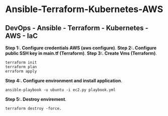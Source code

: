 # Ansible-Terraform-Kubernetes-AWS
## DevOps - Ansible - Terraform - Kubernetes - AWS - IaC

**Step 1:. Configure credentials AWS (aws configure)**.
**Step 2:. Configure public SSH key in main.tf (Terraform)**.
**Step 3:. Create Vms (Terraform)**.
```
terraform init
terraform plan
erraform apply
```
**Step 4:. Configure environment and install application**.
```
ansible-playbook -u ubuntu -i ec2.py playbook.yml
```

**Step 5:. Destroy envirement**.
```
terraform destroy -force.
```